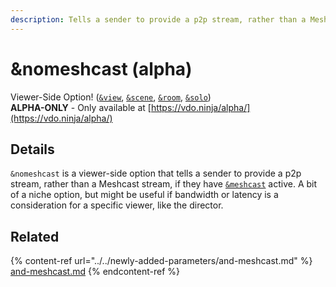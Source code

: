 ```yaml
---
description: Tells a sender to provide a p2p stream, rather than a Meshcast stream
---
```


# \&nomeshcast (alpha)

Viewer-Side Option! ([`&view`](../view-parameters/view.md), [`&scene`](../view-parameters/scene.md), [`&room`](../../general-settings/room.md), [`&solo`](../mixer-scene-parameters/and-solo.md))\
**ALPHA-ONLY** - Only available at [https://vdo.ninja/alpha/](https://vdo.ninja/alpha/)

## Details

`&nomeshcast` is a viewer-side option that tells a sender to provide a p2p stream, rather than a Meshcast stream, if they have [`&meshcast`](../../newly-added-parameters/and-meshcast.md) active. A bit of a niche option, but might be useful if bandwidth or latency is a consideration for a specific viewer, like the director.

## Related

{% content-ref url="../../newly-added-parameters/and-meshcast.md" %}
[and-meshcast.md](../../newly-added-parameters/and-meshcast.md)
{% endcontent-ref %}
